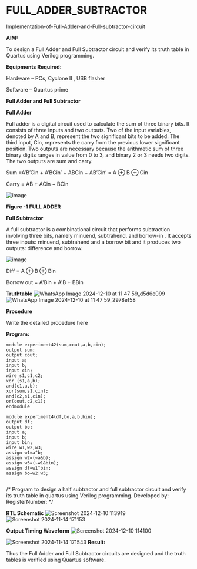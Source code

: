 # FULL_ADDER_SUBTRACTOR

Implementation-of-Full-Adder-and-Full-subtractor-circuit

**AIM:**

To design a Full Adder and Full Subtractor circuit and verify its truth table in Quartus using Verilog programming.

**Equipments Required:**

Hardware – PCs, Cyclone II , USB flasher

Software – Quartus prime

**Full Adder and Full Subtractor**


**Full Adder**

Full adder is a digital circuit used to calculate the sum of three binary bits. It consists of three inputs and two outputs. Two of the input variables, denoted by A and B, represent the two significant bits to be added. The third input, Cin, represents the carry from the previous lower significant position. Two outputs are necessary because the arithmetic sum of three binary digits ranges in value from 0 to 3, and binary 2 or 3 needs two digits. The two outputs are sum and carry.

Sum =A’B’Cin + A’BCin’ + ABCin + AB’Cin’ = A ⊕ B ⊕ Cin 

Carry = AB + ACin + BCin

![image](https://github.com/naavaneetha/FULL_ADDER_SUBTRACTOR/assets/154305477/0f30ba51-5ffb-4198-845f-18e054f675e7)

**Figure -1 FULL ADDER**

**Full Subtractor**

A full subtractor is a combinational circuit that performs subtraction involving three bits, namely minuend, subtrahend, and borrow-in . It accepts three inputs: minuend, subtrahend and a borrow bit and it produces two outputs: difference and borrow.

![image](https://github.com/naavaneetha/FULL_ADDER_SUBTRACTOR/assets/154305477/02b24f51-ab51-4304-9ad6-7b81ffc1ead5)

Diff = A ⊕ B ⊕ Bin 

Borrow out = A'Bin + A'B + BBin

**Truthtable**
![WhatsApp Image 2024-12-10 at 11 47 59_d5d6e099](https://github.com/user-attachments/assets/50720ab6-8ccf-434a-8f38-7d9805368df5)
![WhatsApp Image 2024-12-10 at 11 47 59_2978ef58](https://github.com/user-attachments/assets/aedb0725-be9b-4f4d-8073-3d2f58016b84)


**Procedure**

Write the detailed procedure here

**Program:**
```
module experiment42(sum,cout,a,b,cin);
output sum;
output cout;
input a;
input b;
input cin;
wire s1,c1,c2;
xor (s1,a,b);
and(c1,a,b);
xor(sum,s1,cin);
and(c2,s1,cin);
or(cout,c2,c1);
endmodule

```
```
module experiment4(df,bo,a,b,bin);
output df;
output bo;
input a;
input b;
input bin;
wire w1,w2,w3;
assign w1=a^b;
assign w2=(~a&b);
assign w3=(~w1&bin);
assign df=w1^bin;
assign bo=w2|w3;


```
/* Program to design a half subtractor and full subtractor circuit and verify its truth table in quartus using Verilog programming. Developed by: RegisterNumber:
*/

**RTL Schematic**
![Screenshot 2024-12-10 113919](https://github.com/user-attachments/assets/83d1db48-5cb3-44da-bd0d-16cd86735ddd)
![Screenshot 2024-11-14 171153](https://github.com/user-attachments/assets/6be12520-4619-4be7-b4a6-c6c2511f26ca)




**Output Timing Waveform**
![Screenshot 2024-12-10 114100](https://github.com/user-attachments/assets/8669be4a-451c-42ae-9766-5fdee13d92a1)

![Screenshot 2024-11-14 171543](https://github.com/user-attachments/assets/2c459fdd-80f3-4c6f-9ec0-0f78ecb60017)
**Result:**

Thus the Full Adder and Full Subtractor circuits are designed and the truth tables is verified using Quartus software.



